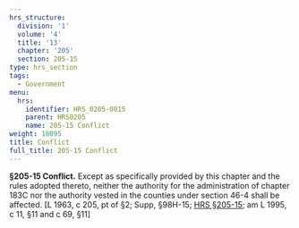 ```yaml
---
hrs_structure:
  division: '1'
  volume: '4'
  title: '13'
  chapter: '205'
  section: 205-15
type: hrs_section
tags:
  - Government
menu:
  hrs:
    identifier: HRS_0205-0015
    parent: HRS0205
    name: 205-15 Conflict
weight: 18095
title: Conflict
full_title: 205-15 Conflict
---
```

**§205-15 Conflict.** Except as specifically provided by this chapter and the rules adopted thereto, neither the authority for the administration of chapter 183C nor the authority vested in the counties under section 46-4 shall be affected. [L 1963, c 205, pt of §2; Supp, §98H-15; [HRS §205-15](/title-13/chapter-205/section-205-15/); am L 1995, c 11, §11 and c 69, §11]